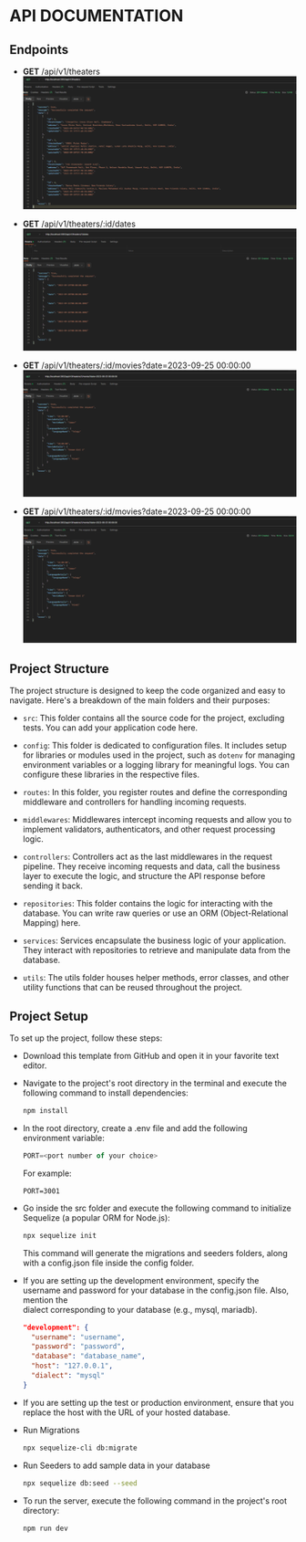 
# **API DOCUMENTATION**
## **Endpoints**
- **GET** /api/v1/theaters
![alt text](images/postman_get_all_theatres.png)

- **GET** /api/v1/theaters/:id/dates
![alt text](images/postman_get_all_dates_for_specific_theaters.png)

- **GET** /api/v1/theaters/:id/movies?date=2023-09-25 00:00:00
![alt text](images/postman_get_all_show_in_a_threater_for_specific_date.png)

- **GET** /api/v1/theaters/:id/movies?date=2023-09-25 00:00:00
![alt text](images/postman_get_all_show_in_a_threater_for_specific_date.png)

## **Project Structure**
The project structure is designed to keep the code organized and easy to navigate. Here's a breakdown of the main folders and their purposes:

  - `src`: This folder contains all the source code for the project, excluding tests. You can add your application code here.

  - `config`: This folder is dedicated to configuration files. It includes setup for libraries or modules used in the project, such as `dotenv` for managing environment variables or a logging library for meaningful logs. You can configure these libraries in the respective files.

  - `routes`: In this folder, you register routes and define the corresponding middleware and controllers for handling incoming requests.

  - `middlewares`: Middlewares intercept incoming requests and allow you to implement validators, authenticators, and other request processing logic.

  - `controllers`: Controllers act as the last middlewares in the request pipeline. They receive incoming requests and data, call the business layer to execute the logic, and structure the API response before sending it back.

  - `repositories`: This folder contains the logic for interacting with the database. You can write raw queries or use an ORM (Object-Relational Mapping) here.

  - `services`: Services encapsulate the business logic of your application. They interact with repositories to retrieve and manipulate data from the database.

  - `utils`: The utils folder houses helper methods, error classes, and other utility functions that can be reused throughout the project.

## **Project Setup**
To set up the project, follow these steps:

  - Download this template from GitHub and open it in your favorite text editor.

  - Navigate to the project's root directory in the terminal and execute the following command to install dependencies:

    ```bash
    npm install
    ```
  - In the root directory, create a .env file and add the following environment variable:
    ```js
    PORT=<port number of your choice>
    ```
    For example:
    ```
    PORT=3001
    ```
  - Go inside the src folder and execute the following command to initialize Sequelize (a popular ORM for Node.js):
    ```bash
    npx sequelize init
    ```
    This command will generate the migrations and seeders folders, along with a config.json file inside the config folder.
    
  - If you are setting up the development environment, specify the username and password for your database in the config.json file. Also, mention the     
    dialect corresponding to your database (e.g., mysql, mariadb).
    ```json
    "development": {
      "username": "username", 
      "password": "password",          
      "database": "database_name",
      "host": "127.0.0.1",          
      "dialect": "mysql"             
    }
    ```
  - If you are setting up the test or production environment, ensure that you replace the host with the URL of your hosted database.

  - Run Migrations
    ```bash
    npx sequelize-cli db:migrate
    ```

  - Run Seeders to add sample data in your database
    ```bash
    npx sequelize db:seed --seed
    ```
  - To run the server, execute the following command in the project's root directory:
    ```bash
    npm run dev
    ```
